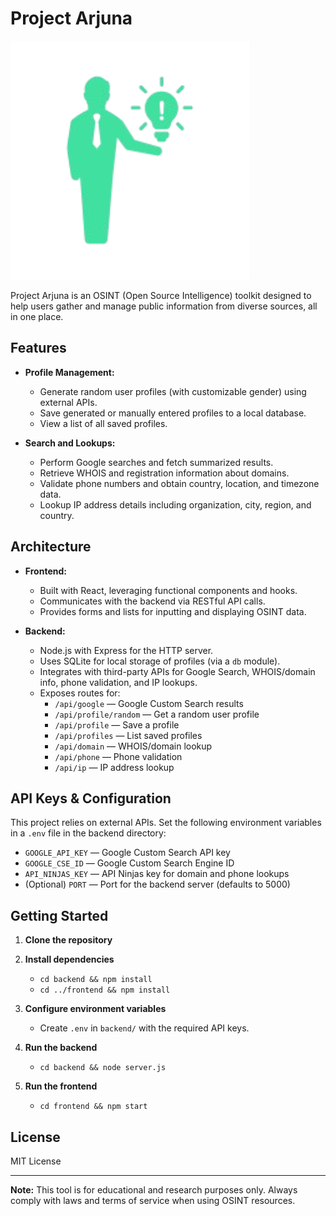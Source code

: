 
# Project Arjuna
<img src="https://github.com/devsdenepal/Project_Arjuna/blob/master/frontend/public/images/logo.png?raw=true"/>


Project Arjuna is an OSINT (Open Source Intelligence) toolkit designed to help users gather and manage public information from diverse sources, all in one place.

## Features

- **Profile Management:**  
  - Generate random user profiles (with customizable gender) using external APIs.
  - Save generated or manually entered profiles to a local database.
  - View a list of all saved profiles.

- **Search and Lookups:**  
  - Perform Google searches and fetch summarized results.
  - Retrieve WHOIS and registration information about domains.
  - Validate phone numbers and obtain country, location, and timezone data.
  - Lookup IP address details including organization, city, region, and country.

## Architecture

- **Frontend:**  
  - Built with React, leveraging functional components and hooks.
  - Communicates with the backend via RESTful API calls.
  - Provides forms and lists for inputting and displaying OSINT data.

- **Backend:**  
  - Node.js with Express for the HTTP server.
  - Uses SQLite for local storage of profiles (via a `db` module).
  - Integrates with third-party APIs for Google Search, WHOIS/domain info, phone validation, and IP lookups.
  - Exposes routes for:
    - `/api/google` — Google Custom Search results
    - `/api/profile/random` — Get a random user profile
    - `/api/profile` — Save a profile
    - `/api/profiles` — List saved profiles
    - `/api/domain` — WHOIS/domain lookup
    - `/api/phone` — Phone validation
    - `/api/ip` — IP address lookup

## API Keys & Configuration

This project relies on external APIs. Set the following environment variables in a `.env` file in the backend directory:

- `GOOGLE_API_KEY` — Google Custom Search API key
- `GOOGLE_CSE_ID` — Google Custom Search Engine ID
- `API_NINJAS_KEY` — API Ninjas key for domain and phone lookups
- (Optional) `PORT` — Port for the backend server (defaults to 5000)

## Getting Started

1. **Clone the repository**

2. **Install dependencies**
   - `cd backend && npm install`
   - `cd ../frontend && npm install`

3. **Configure environment variables**
   - Create `.env` in `backend/` with the required API keys.

4. **Run the backend**
   - `cd backend && node server.js`

5. **Run the frontend**
   - `cd frontend && npm start`

## License

MIT License

---

**Note:** This tool is for educational and research purposes only. Always comply with laws and terms of service when using OSINT resources.

